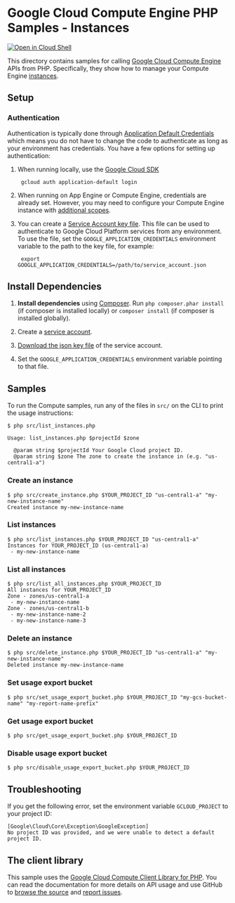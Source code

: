 Google Cloud Compute Engine PHP Samples - Instances
===================================================

[![Open in Cloud Shell][shell_img]][shell_link]

[shell_img]: http://gstatic.com/cloudssh/images/open-btn.svg
[shell_link]: https://console.cloud.google.com/cloudshell/open?git_repo=https://github.com/googlecloudplatform/php-docs-samples&page=editor&working_dir=compute/cloud-client/instances

This directory contains samples for calling [Google Cloud Compute Engine][compute] APIs
from PHP. Specifically, they show how to manage your Compute Engine [instances][instances].

[compute]: https://cloud.google.com/compute/docs/apis
[instances]: https://cloud.google.com/compute/docs/instances/stop-start-instance

## Setup

### Authentication

Authentication is typically done through [Application Default Credentials][adc]
which means you do not have to change the code to authenticate as long as
your environment has credentials. You have a few options for setting up
authentication:

1. When running locally, use the [Google Cloud SDK][google-cloud-sdk]

        gcloud auth application-default login

1. When running on App Engine or Compute Engine, credentials are already
   set. However, you may need to configure your Compute Engine instance
   with [additional scopes][additional_scopes].

1. You can create a [Service Account key file][service_account_key_file]. This file can be used to
   authenticate to Google Cloud Platform services from any environment. To use
   the file, set the ``GOOGLE_APPLICATION_CREDENTIALS`` environment variable to
   the path to the key file, for example:

        export GOOGLE_APPLICATION_CREDENTIALS=/path/to/service_account.json

[adc]: https://cloud.google.com/docs/authentication#getting_credentials_for_server-centric_flow
[additional_scopes]: https://cloud.google.com/compute/docs/authentication#using
[service_account_key_file]: https://developers.google.com/identity/protocols/OAuth2ServiceAccount#creatinganaccount

## Install Dependencies

1. **Install dependencies** using [Composer](http://getcomposer.org/doc/00-intro.md).
    Run `php composer.phar install` (if composer is installed locally) or `composer install`
    (if composer is installed globally).

1. Create a [service account](https://cloud.google.com/iam/docs/creating-managing-service-accounts#creating).

1. [Download the json key file](https://cloud.google.com/iam/docs/creating-managing-service-account-keys#getting_a_service_account_key)
   of the service account.

1. Set the `GOOGLE_APPLICATION_CREDENTIALS` environment variable pointing to that file.

## Samples

To run the Compute samples, run any of the files in `src/` on the CLI to print
the usage instructions:

```
$ php src/list_instances.php

Usage: list_instances.php $projectId $zone

  @param string $projectId Your Google Cloud project ID.
  @param string $zone The zone to create the instance in (e.g. "us-central1-a")
```

### Create an instance

```
$ php src/create_instance.php $YOUR_PROJECT_ID "us-central1-a" "my-new-instance-name"
Created instance my-new-instance-name
```

### List instances

```
$ php src/list_instances.php $YOUR_PROJECT_ID "us-central1-a"
Instances for YOUR_PROJECT_ID (us-central1-a)
 - my-new-instance-name
```

### List all instances

```
$ php src/list_all_instances.php $YOUR_PROJECT_ID
All instances for YOUR_PROJECT_ID
Zone - zones/us-central1-a
 - my-new-instance-name
Zone - zones/us-central1-b
 - my-new-instance-name-2
 - my-new-instance-name-3
```

### Delete an instance

```
$ php src/delete_instance.php $YOUR_PROJECT_ID "us-central1-a" "my-new-instance-name"
Deleted instance my-new-instance-name
```

### Set usage export bucket

```
$ php src/set_usage_export_bucket.php $YOUR_PROJECT_ID "my-gcs-bucket-name" "my-report-name-prefix"
```

### Get usage export bucket

```
$ php src/get_usage_export_bucket.php $YOUR_PROJECT_ID
```

### Disable usage export bucket

```
$ php src/disable_usage_export_bucket.php $YOUR_PROJECT_ID
```

## Troubleshooting

If you get the following error, set the environment variable `GCLOUD_PROJECT` to your project ID:

```
[Google\Cloud\Core\Exception\GoogleException]
No project ID was provided, and we were unable to detect a default project ID.
```

## The client library

This sample uses the [Google Cloud Compute Client Library for PHP][google-cloud-php].
You can read the documentation for more details on API usage and use GitHub
to [browse the source][google-cloud-php-source] and [report issues][google-cloud-php-issues].

[google-cloud-php]: https://googleapis.github.io/google-cloud-php/#/docs/google-cloud/v0.152.0/compute/readme
[google-cloud-php-source]: https://github.com/GoogleCloudPlatform/google-cloud-php
[google-cloud-php-issues]: https://github.com/GoogleCloudPlatform/google-cloud-php/issues
[google-cloud-sdk]: https://cloud.google.com/sdk/

